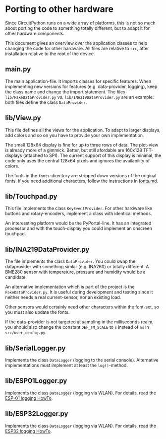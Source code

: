 Porting to other hardware
=========================

Since CircuitPython runs on a wide array of platforms, this is not so
much about porting the code to something totally different, but to adapt
it for other hardware components.

This document gives an overview over the application classes to help
changing the code for other hardware. All files are relative to `src`, after
installation relative to the root of the device.


main.py
-------

The main application-file. It imports classes for specific features.
When implementing new versions for features (e.g. data-provider, logging),
keep the class name and change the import statement. The files
`lib/FakeDataProvider.py` vs. `lib/INA219DataProvider.py` are an example:
both files define the class `DataProvider`.


lib/View.py
-----------

This file defines all the views for the application. To adapt to larger
displays, add colors and so on you have to provide your own implementation.

The small 128x64 display is fine for up to three rows of data. The plot-view
is already more of a gimmick. Better, but still afordable are
160x128 TFT-displays (attached to SPI). The current support of this
display is minimal, the code only uses the central 128x64 pixels and
ignores the availability of colors.

The fonts in the `fonts`-directory are stripped down versions of the
original fonts. If you need additional characters, follow the instructions
in [fonts.md](./fonts.md).


lib/Touchpad.py
---------------

This file implements the class `KeyEventProvider`. For other hardware like
buttons and rotary-encoders, implement a class with identical methods.

An interessting platform would be the PyPortal-line. It has an integrated
processor and with the touch-display you could implement an onscreen
touchpad.


lib/INA219DataProvider.py
-------------------------

The file implements the class `DataProvider`. You could swap the dataprovider
with something simlar (e.g. INA260) or totally different. A BME280 sensor with
temperature, pressure and humidity would be a candidate.

An alternative implementation which is part of the project is the
`FakeDataProvider.py`. It is useful during development and testing since it
neither needs a real current-sensor, nor an existing load.

Other sensors would certainly need other characters within the font-set,
so you must also update the fonts.

If the data-provider is not targeted at sampling in the milliseconds realm,
you should also change the constant `DEF_TM_SCALE` to `s` instead of `ms` in
`src/user_config.py`.


lib/SerialLogger.py
-------------------

Implements the class `DataLogger` (logging to the serial console).
Alternative implementations must implement at least the `log()`-method.


lib/ESP01Logger.py
------------------

Implements the class `DataLogger` (logging via WLAN). For details, read
the [ESP-01 logging HowTo](./esp01logger.md).


lib/ESP32Logger.py
------------------

Implements the class `DataLogger` (logging via WLAN). For details, read
the [ESP32 logging HowTo](./esp32logger.md).
